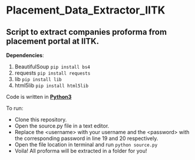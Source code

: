 # Placement_Data_Extractor_IITK
## Script to extract companies proforma from placement portal at IITK.


**Dependencies**:
1. BeautifulSoup  `pip install bs4`
2. requests       `pip install requests`
3. lib            `pip install lib`
4. html5lib       `pip install html5lib`

Code is written in [**Python3**](https://www.python.org/)

To run:
- Clone this repository.
- Open the source.py file in a text editor.
- Replace the \<username\> with your username and the \<password\> with the corresponding password in line 19 and 20 respectively.
- Open the file location in terminal and run `python source.py`
- Voila! All proforma will be extracted in a folder for you!
